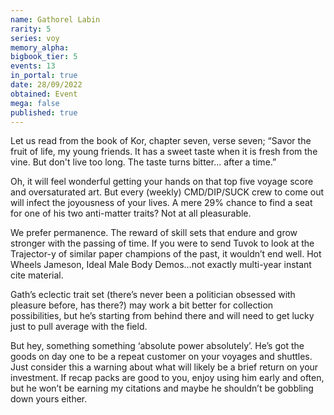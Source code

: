 ```yaml
---
name: Gathorel Labin
rarity: 5
series: voy
memory_alpha:
bigbook_tier: 5
events: 13
in_portal: true
date: 28/09/2022
obtained: Event
mega: false
published: true
---
```


Let us read from the book of Kor, chapter seven, verse seven; “Savor the fruit of life, my young friends. It has a sweet taste when it is fresh from the vine. But don't live too long. The taste turns bitter... after a time.”

Oh, it will feel wonderful getting your hands on that top five voyage score and oversaturated art. But every (weekly) CMD/DIP/SUCK crew to come out will infect the joyousness of your lives. A mere 29% chance to find a seat for one of his two anti-matter traits? Not at all pleasurable.

We prefer permanence. The reward of skill sets that endure and grow stronger with the passing of time. If you were to send Tuvok to look at the Trajector-y of similar paper champions of the past, it wouldn’t end well. Hot Wheels Jameson, Ideal Male Body Demos…not exactly multi-year instant cite material.

Gath’s eclectic trait set (there’s never been a politician obsessed with pleasure before, has there?) may work a bit better for collection possibilities, but he’s starting from behind there and will need to get lucky just to pull average with the field.

But hey, something something ‘absolute power absolutely’. He’s got the goods on day one to be a repeat customer on your voyages and shuttles. Just consider this a warning about what will likely be a brief return on your investment. If recap packs are good to you, enjoy using him early and often, but he won’t be earning my citations and maybe he shouldn’t be gobbling down yours either.
